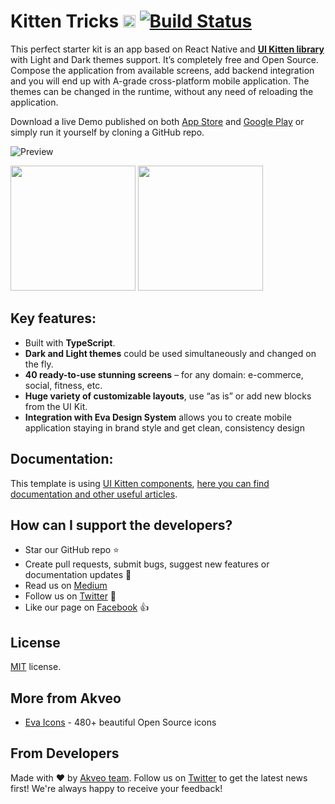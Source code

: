 # Kitten Tricks [<img src="https://i.imgur.com/oMcxwZ0.png" alt="Eva Design System" height="20px" />][link:eva] [![Build Status][badge:travis]][link:travis]

This perfect starter kit is an app based on React Native and [**UI Kitten library**][link:ui-kitten] with Light and Dark themes support. It’s completely free and Open Source. 
Compose the application from available screens, add backend integration and you will end up with A-grade cross-platform mobile application.
The themes can be changed in the runtime, without any need of reloading the application.

Download a live Demo published on both [App Store][link:app-store] and [Google Play][link:google-play]
 or simply run it yourself by cloning a GitHub repo. 

![Preview](https://i.imgur.com/2E2nWHc.jpg)

[<img src="http://i.imgur.com/7IxtMV0.png" width="200"/>][link:app-store]
[<img src="http://i.imgur.com/pxFfB0S.png" width="200"/>][link:google-play]

## Key features:
 
- Built with **TypeScript**.
- **Dark and Light themes** could be used simultaneously and changed on the fly. 
- **40 ready-to-use stunning screens** – for any domain: e-commerce, social, fitness, etc. 
- **Huge variety of customizable layouts**, use “as is” or add new blocks from the UI Kit.
- **Integration with Eva Design System** allows you to create mobile application staying in brand style and get clean, consistency design

## Documentation:

This template is using [UI Kitten components][link:ui-kitten], [here you can find documentation and other useful articles][link:doc-ui-kitten].

## How can I support the developers?

- Star our GitHub repo :star:
- Create pull requests, submit bugs, suggest new features or documentation updates :wrench:
- Read us on [Medium][link:akveo-medium]
- Follow us on [Twitter][link:akveo-twitter] :feet:
- Like our page on [Facebook][link:akveo-facebook] :thumbsup:

## License

[MIT](LICENSE.txt) license.

## More from Akveo

- [Eva Icons][link:eva-icons] - 480+ beautiful Open Source icons

## From Developers

Made with :heart: by [Akveo team][link:akveo-homepage]. Follow us on [Twitter][link:akveo-twitter] to get the latest news first!
We're always happy to receive your feedback!

[badge:travis]: https://travis-ci.com/akveo/kittenTricks.svg?branch=master

[link:travis]: https://travis-ci.com/akveo/kittenTricks
[link:eva]: https://eva.design
[link:doc-ui-kitten]: https://akveo.github.io/react-native-ui-kitten
[link:ui-kitten]: https://github.com/akveo/react-native-ui-kitten
[link:app-store]: https://itunes.apple.com/us/app/kitten-tricks/id1246143230
[link:google-play]: https://play.google.com/store/apps/details?id=com.akveo.kittenTricks
[link:eva-icons]: https://github.com/akveo/eva-icons
[link:akveo-homepage]: https://akveo.com
[link:akveo-medium]: https://medium.com/akveo-engineering
[link:akveo-twitter]: https://twitter.com/akveo_inc
[link:akveo-facebook]: https://www.facebook.com/akveo

